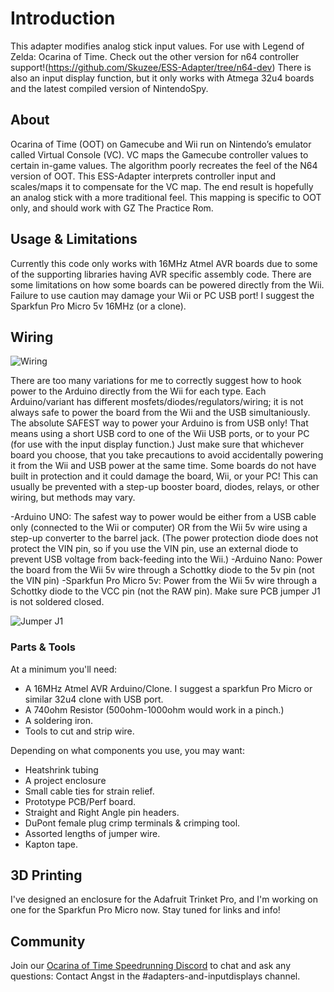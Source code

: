 ﻿# Introduction
This adapter modifies analog stick input values. For use with Legend of Zelda: Ocarina of Time. 
Check out the other version for n64 controller support!(https://github.com/Skuzee/ESS-Adapter/tree/n64-dev)
There is also an input display function, but it only works with Atmega 32u4 boards and the latest compiled version of NintendoSpy.

## About
Ocarina of Time (OOT) on Gamecube and Wii run on Nintendo’s emulator called Virtual Console (VC). VC maps the Gamecube controller values to certain in-game values. The algorithm poorly recreates the feel of the N64 version of OOT. This ESS-Adapter interprets controller input and scales/maps it to compensate for the VC map. The end result is hopefully an analog stick with a more traditional feel. 
This mapping is specific to OOT only, and should work with GZ The Practice Rom.
 
## Usage & Limitations
Currently this code only works with 16MHz Atmel AVR boards due to some of the supporting libraries having AVR specific assembly code. 
There are some limitations on how some boards can be powered directly from the Wii. Failure to use caution may damage your Wii or PC USB port!
I suggest the Sparkfun Pro Micro 5v 16MHz (or a clone). 

## Wiring
![Wiring](https://raw.githubusercontent.com/Skuzee/ESS-Adapter/master/ESS-Adapter-Schematic.png "Basic Pro Micro Schematic")

There are too many variations for me to correctly suggest how to hook power to the Arduino directly from the Wii for each type. 
Each Arduino/variant has different mosfets/diodes/regulators/wiring; it is not always safe to power the board from the Wii and the USB simultaniously. 
The absolute SAFEST way to power your Arduino is from USB only!
That means using a short USB cord to one of the Wii USB ports, or to your PC (for use with the input display function.)
Just make sure that whichever board you choose, that you take precautions to avoid accidentally powering it from the Wii and USB power at the same time. Some boards do not have built in protection and it could damage the board, Wii, or your PC!
This can usually be prevented with a step-up booster board, diodes, relays, or other wiring, but methods may vary. 

-Arduino UNO: The safest way to power would be either from a USB cable only (connected to the Wii or computer) OR from the Wii 5v wire using a step-up converter to the barrel jack. (The power protection diode does not protect the VIN pin, so if you use the VIN pin, use an external diode to prevent USB voltage from back-feeding into the Wii.)
-Arduino Nano: Power the board from the Wii 5v wire through a Schottky diode to the 5v pin (not the VIN pin)
-Sparkfun Pro Micro 5v: Power from the Wii 5v wire through a Schottky diode to the VCC pin (not the RAW pin). Make sure PCB jumper J1 is not soldered closed.

![Jumper J1](https://raw.githubusercontent.com/Skuzee/ESS-Adapter/master/JumperJ1.jpg "Jumper J1")


 ### Parts & Tools
 At a minimum you'll need:
- A 16MHz Atmel AVR Arduino/Clone. I suggest a sparkfun Pro Micro or similar 32u4 clone with USB port.
- A 740ohm Resistor (500ohm-1000ohm would work in a pinch.)
- A soldering iron.
- Tools to cut and strip wire.

Depending on what components you use, you may want:
- Heatshrink tubing
- A project enclosure
- Small cable ties for strain relief.
- Prototype PCB/Perf board.
- Straight and Right Angle pin headers.
- DuPont female plug crimp terminals & crimping tool.
- Assorted lengths of jumper wire.
- Kapton tape.

## 3D Printing
 I've designed an enclosure for the Adafruit Trinket Pro, and I'm working on one for the Sparkfun Pro Micro now. Stay tuned for links and info!
 
## Community
Join our [Ocarina of Time Speedrunning Discord](https://discord.gg/EYU785K) to chat and ask any questions: Contact Angst in the #adapters-and-inputdisplays channel.